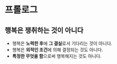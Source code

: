 # 프롤로그

## 행복은 쟁취하는 것이 아니다
* 행복은 **노력한 후**에 **그 결실**로서 기다리는 것이 아니다.
* 행복은 **외적인 조건**에 의해 결정되는 것도 아니다.
* **특정한 무엇을 함**으로써 행복해지는 것도 아니다.
